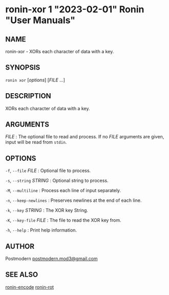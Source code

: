 # ronin-xor 1 "2023-02-01" Ronin "User Manuals"

## NAME

ronin-xor - XORs each character of data with a key.

## SYNOPSIS

`ronin xor` [*options*] [*FILE* ...]

## DESCRIPTION

XORs each character of data with a key.

## ARGUMENTS

*FILE*
: The optional file to read and process. If no *FILE* arguments are given,
  input will be read from `stdin`.

## OPTIONS

`-f`, `--file` *FILE*
: Optional file to process.

`-s`, `--string` *STRING*
: Optional string to process.

`-M`, `--multiline`
: Process each line of input separately.

`-n`, `--keep-newlines`
: Preserves newlines at the end of each line.

`-k`, `--key` *STRING*
: The XOR key String.

`-K`, `--key-file` *FILE*
: The file to read the XOR key from.

`-h`, `--help`
: Print help information.

## AUTHOR

Postmodern <postmodern.mod3@gmail.com>

## SEE ALSO

[ronin-encode](ronin-encode.1.md) [ronin-rot](ronin-rot.1.md)
